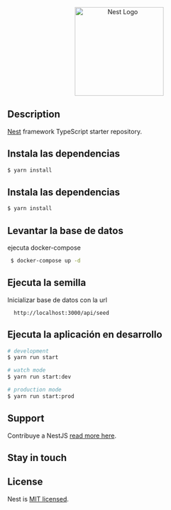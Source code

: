 <p align="center">
  <a href="http://nestjs.com/" target="blank"><img src="https://nestjs.com/img/logo-small.svg" width="200" alt="Nest Logo" /></a>
</p>


## Description

[Nest](https://github.com/nestjs/nest) framework TypeScript starter repository.

## Instala las dependencias

```bash
$ yarn install
```

## Instala las dependencias

```bash
$ yarn install
```
## Levantar la base de datos
ejecuta docker-compose
```bash
 $ docker-compose up -d
```

## Ejecuta la semilla
Inicializar base de datos con la url
```postman
  http://localhost:3000/api/seed
```

## Ejecuta la aplicación en desarrollo

```bash
# development
$ yarn run start

# watch mode
$ yarn run start:dev

# production mode
$ yarn run start:prod
```




## Support

Contribuye a NestJS [read more here](https://docs.nestjs.com/support).

## Stay in touch

## License

Nest is [MIT licensed](LICENSE).
